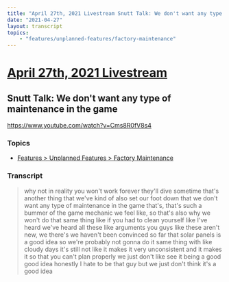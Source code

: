 ```yaml
---
title: "April 27th, 2021 Livestream Snutt Talk: We don't want any type of maintenance in the game"
date: "2021-04-27"
layout: transcript
topics:
    - "features/unplanned-features/factory-maintenance"
---
```

# [April 27th, 2021 Livestream](../2021-04-27.md)
## Snutt Talk: We don't want any type of maintenance in the game
https://www.youtube.com/watch?v=Cms8R0fV8s4

### Topics
* [Features > Unplanned Features > Factory Maintenance](../topics/features/unplanned-features/factory-maintenance.md)

### Transcript

> why not in reality you won't work forever they'll dive sometime that's another thing that we've kind of also set our foot down that we don't want any type of maintenance in the game that's, that's such a bummer of the game mechanic we feel like, so that's also why we won't do that same thing like if you had to clean yourself like I've heard we've heard all these like arguments you guys like these aren't new, we there's we haven't been convinced so far that solar panels is a good idea so we're probably not gonna do it same thing with like cloudy days it's still not like it makes it very unconsistent and it makes it so that you can't plan properly we just don't like see it being a good good idea honestly I hate to be that guy but we just don't think it's a good idea
